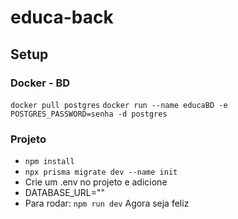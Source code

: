 # educa-back

## Setup
### Docker - BD
```docker pull postgres```
```docker run --name educaBD -e POSTGRES_PASSWORD=senha -d postgres```
### Projeto
- ```npm install```
- ```npx prisma migrate dev --name init```
- Crie um .env no projeto e adicione
- DATABASE_URL="<url>"
- Para rodar: ```npm run dev```
Agora seja feliz
